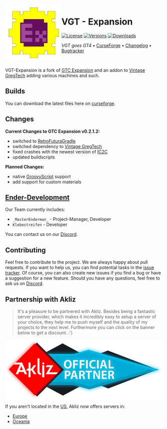 <img src="project_logo.png" align="left" width="180px"/>

# VGT - Expansion

[![License](https://img.shields.io/github/license/Ender-Development/VGT-Expansion.svg?label=License)](LICENSE)
[![Versions](https://img.shields.io/curseforge/game-versions/349126?logo=curseforge&label=Game%20Version)](https://www.curseforge.com/minecraft/mc-mods/gtc-expansion)
[![Downloads](https://img.shields.io/curseforge/dt/349126?logo=curseforge&label=Downloads)](https://www.curseforge.com/minecraft/mc-mods/gtc-expansion)

*VGT goes GT4*
• [CurseForge](https://curseforge.com/minecraft/mc-mods/gtc-expansion)
• [Changelog](CHANGELOG.md)
• [Bugtracker](https://github.com/Ender-Development/VGT-Expansion/issues)

<br />

VGT-Expansion is a fork of [GTC Expansion](https://github.com/Trinsdar/GTC-Expansion) and an addon to [Vintage GregTech](https://www.curseforge.com/minecraft/mc-mods/vintage-gregtech) adding various machines and such.

## Builds
You can download the latest files here on [curseforge](https://curseforge.com/minecraft/mc-mods/vgt-expansion).

## Changes
**Current Changes to GTC Expansion v0.2.1.2:**
- switched to [RetroFuturaGradle](https://github.com/GTNewHorizons/RetroFuturaGradle)
- switched dependency to [Vintage GregTech](https://www.curseforge.com/minecraft/mc-mods/vintage-gregtech)
- fixed crashes with the newest version of [IC2C](https://www.curseforge.com/minecraft/mc-mods/ic2-classic)
- updated buildscripts

**Planned Changes:**
- native [GroovyScript](https://github.com/CleanroomMC/GroovyScript) support
- add support for custom materials

## [Ender-Development](https://github.com/Ender-Development)

Our Team currently includes:
- `_MasterEnderman_` - Project-Manager, Developer
- `Klebestreifen` - Developer

You can contact us on our [Discord](https://discord.gg/JF7x2vG).

## Contributing
Feel free to contribute to the project. We are always happy about pull requests.
If you want to help us, you can find potential tasks in the [issue tracker](https://github.com/Ender-Development/Embers-Extended-Life/issues).
Of course, you can also create new issues if you find a bug or have a suggestion for a new feature.
Should you have any questions, feel free to ask us on [Discord](https://discord.gg/JF7x2vG).

## Partnership with Akliz

> It's a pleasure to be partnered with Akliz. Besides being a fantastic server provider, which makes it incredibly easy to setup a server of your choice, they help me to push myself and the quality of my projects to the next level. Furthermore you can click on the banner below to get a discount. :')

<a href="https://www.akliz.net/enderman"><img src="https://github.com/MasterEnderman/Zerblands-Remastered/raw/master/Akliz_Partner.png" align="center"/></a>

If you aren't located in the [US](https://www.akliz.net/enderman), Akliz now offers servers in:

- [Europe](https://www.akliz.net/enderman-eu)
- [Oceania](https://www.akliz.net/enderman-oce)
